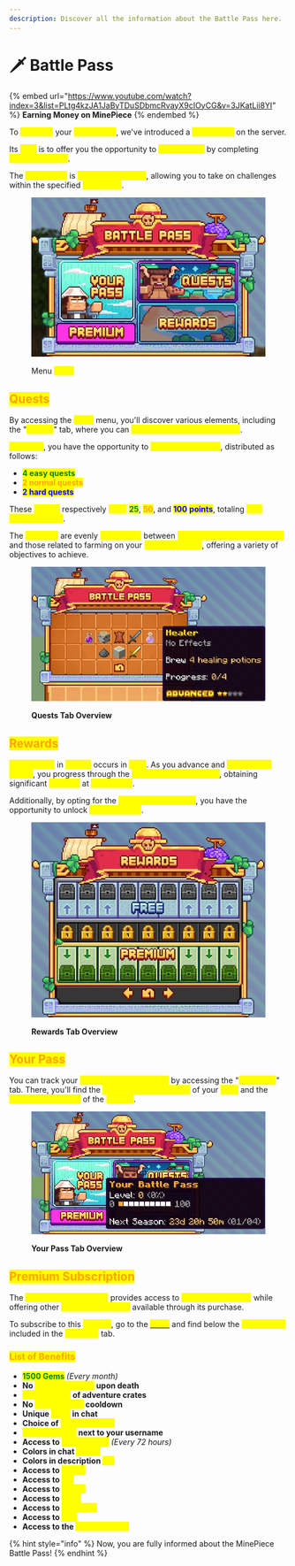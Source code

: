 ```yaml
---
description: Discover all the information about the Battle Pass here.
---
```


# 🗡️ Battle Pass

{% embed url="https://www.youtube.com/watch?index=3&list=PLtg4kzJA1JaByTDuSDbmcRvayX9cIOyCG&v=3JKatLii8YI" %}
**Earning Money on MinePiece**
{% endembed %}

To <mark style="color:yellow;">**enhance**</mark> your <mark style="color:yellow;">**experience**</mark>, we've introduced a <mark style="color:yellow;">**Battle Pass**</mark> on the server.&#x20;

Its <mark style="color:yellow;">**goal**</mark> is to offer you the opportunity to <mark style="color:yellow;">**win rewards**</mark> by completing <mark style="color:yellow;">**monthly quests**</mark>.&#x20;

The <mark style="color:yellow;">**Battle Pass**</mark> is <mark style="color:yellow;">**reset every month**</mark>, allowing you to take on challenges within the specified <mark style="color:yellow;">**timeframe**</mark>.

<figure><img src="../.gitbook/assets/pass.jpg" alt=""><figcaption><p>Menu <mark style="color:yellow;"><strong><code>/pass</code></strong></mark></p></figcaption></figure>

## <mark style="color:orange;">**Quests**</mark>

By accessing the <mark style="color:yellow;">**`/pass`**</mark> menu, you'll discover various elements, including the "<mark style="color:yellow;">**Quests**</mark>" tab, where you can <mark style="color:yellow;">**check the assigned missions**</mark>.&#x20;

<mark style="color:yellow;">**Each day**</mark>, you have the opportunity to <mark style="color:yellow;">**complete 8 quests**</mark>, distributed as follows:

* <mark style="color:green;">**4 easy quests**</mark>
* <mark style="color:orange;">**2 normal quests**</mark>
* <mark style="color:blue;">**2 hard quests**</mark>

These <mark style="color:yellow;">**quests**</mark> respectively <mark style="color:yellow;">**yield**</mark> <mark style="color:green;">**25**</mark>, <mark style="color:orange;">**50**</mark>, and <mark style="color:blue;">**100**</mark> <mark style="color:blue;">**points**</mark>, totaling <mark style="color:yellow;">**400 points per day**</mark>.&#x20;

The <mark style="color:yellow;">**8 quests**</mark> are evenly <mark style="color:yellow;">**distributed**</mark> between <mark style="color:yellow;">**quests on adventure islands**</mark> and those related to farming on your <mark style="color:yellow;">**personal island**</mark>, offering a variety of objectives to achieve.

<figure><img src="../.gitbook/assets/pass quests.jpg" alt=""><figcaption><p><strong>Quests Tab Overview</strong></p></figcaption></figure>

## <mark style="color:orange;">**Rewards**</mark>

<mark style="color:yellow;">**Progression**</mark> in <mark style="color:yellow;">**quests**</mark> occurs in <mark style="color:yellow;">**tiers**</mark>. As you advance and <mark style="color:yellow;">**accumulate points**</mark>, you progress through the <mark style="color:yellow;">**50 available quest tiers**</mark>, obtaining significant <mark style="color:yellow;">**rewards**</mark> at <mark style="color:yellow;">**each stage**</mark>.&#x20;

Additionally, by opting for the <mark style="color:yellow;">**Premium Battle Pass**</mark>, you have the opportunity to unlock <mark style="color:yellow;">**extra rewards**</mark>.

<figure><img src="../.gitbook/assets/pass rewards.jpg" alt=""><figcaption><p><strong>Rewards Tab Overview</strong></p></figcaption></figure>

## <mark style="color:orange;">**Your Pass**</mark>

You can track your <mark style="color:yellow;">**Battle Pass progression**</mark> by accessing the "<mark style="color:yellow;">**Your Pass**</mark>" tab. There, you'll find the <mark style="color:yellow;">**completion percentage**</mark> of your <mark style="color:yellow;">**level**</mark> and the <mark style="color:yellow;">**remaining duration**</mark> of the <mark style="color:yellow;">**season**</mark>.

<figure><img src="../.gitbook/assets/your pass overview.jpg" alt=""><figcaption><p><strong>Your Pass Tab Overview</strong></p></figcaption></figure>

## <mark style="color:orange;">**Premium Subscription**</mark>

The <mark style="color:yellow;">**premium subscription**</mark> provides access to <mark style="color:yellow;">**additional rewards**</mark> while offering other <mark style="color:yellow;">**exclusive benefits**</mark> available through its purchase.&#x20;

To subscribe to this <mark style="color:yellow;">**service**</mark>, go to the [<mark style="color:yellow;">**store**</mark>](https://store.minepiece.net) and find below the <mark style="color:yellow;">**list of items**</mark> included in the <mark style="color:yellow;">**Premium**</mark> tab.

### <mark style="color:orange;">**List of Benefits**</mark>

* <mark style="color:green;">**1500 Gems**</mark>**&#x20;** _(Every month)_
* **No&#x20;**<mark style="color:yellow;">**experience loss**</mark>**&#x20;upon death**
* <mark style="color:yellow;">**Multi-launch**</mark>**&#x20;of adventure crates**
* **No&#x20;**<mark style="color:yellow;">**teleportation**</mark>**&#x20;cooldown**
* **Unique&#x20;**<mark style="color:yellow;">**color**</mark>**&#x20;in chat**
* **Choice of&#x20;**<mark style="color:yellow;">**highlight color**</mark>
* <mark style="color:yellow;">**Exclusive icon**</mark>**&#x20;next to your username**
* **Access to&#x20;**<mark style="color:yellow;">**`/kit premium`**</mark>  _(Every 72 hours)_
* **Colors in chat&#x20;**<mark style="color:yellow;">**`/color`**</mark>
* **Colors in description&#x20;**<mark style="color:yellow;">**`/pw`**</mark>
* **Access to&#x20;**<mark style="color:yellow;">**`/emoji`**</mark>
* **Access to&#x20;**<mark style="color:yellow;">**`/ec`**</mark>
* **Access to&#x20;**<mark style="color:yellow;">**`/craft`**</mark>
* **Access to&#x20;**<mark style="color:yellow;">**`/feed`**</mark>
* **Access to&#x20;**<mark style="color:yellow;">**`/sell all`**</mark>
* **Access to&#x20;**<mark style="color:yellow;">**`/hdb`**</mark>
* **Access to the&#x20;**<mark style="color:yellow;">**Premium Pass**</mark>

{% hint style="info" %}
Now, you are fully informed about the MinePiece Battle Pass!
{% endhint %}
